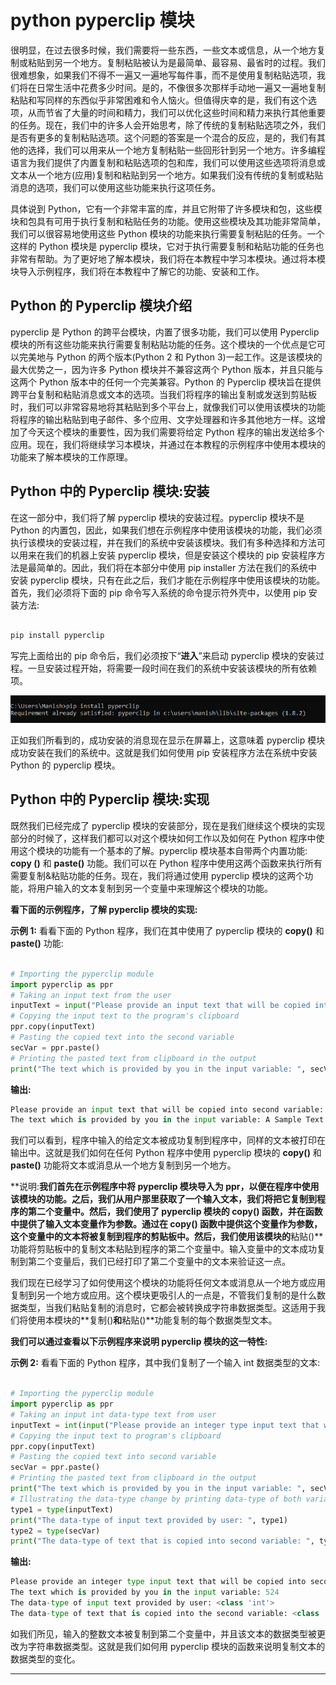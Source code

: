 # python pyperclip 模块



很明显，在过去很多时候，我们需要将一些东西，一些文本或信息，从一个地方复制或粘贴到另一个地方。复制粘贴被认为是最简单、最容易、最省时的过程。我们很难想象，如果我们不得不一遍又一遍地写每件事，而不是使用复制粘贴选项，我们将在日常生活中花费多少时间。是的，不像很多次那样手动地一遍又一遍地复制粘贴和写同样的东西似乎非常困难和令人恼火。但值得庆幸的是，我们有这个选项，从而节省了大量的时间和精力，我们可以优化这些时间和精力来执行其他重要的任务。现在，我们中的许多人会开始思考，除了传统的复制粘贴选项之外，我们是否有更多的复制粘贴选项。这个问题的答案是一个混合的反应，是的，我们有其他的选择，我们可以用来从一个地方复制粘贴一些回形针到另一个地方。许多编程语言为我们提供了内置复制和粘贴选项的包和库，我们可以使用这些选项将消息或文本从一个地方(应用)复制和粘贴到另一个地方。如果我们没有传统的复制或粘贴消息的选项，我们可以使用这些功能来执行这项任务。

具体说到 Python，它有一个非常丰富的库，并且它附带了许多模块和包，这些模块和包具有可用于执行复制和粘贴任务的功能。使用这些模块及其功能非常简单，我们可以很容易地使用这些 Python 模块的功能来执行需要复制粘贴的任务。一个这样的 Python 模块是 pyperclip 模块，它对于执行需要复制和粘贴功能的任务也非常有帮助。为了更好地了解本模块，我们将在本教程中学习本模块。通过将本模块导入示例程序，我们将在本教程中了解它的功能、安装和工作。

## Python 的 Pyperclip 模块介绍

pyperclip 是 Python 的跨平台模块，内置了很多功能，我们可以使用 Pyperclip 模块的所有这些功能来执行需要复制粘贴功能的任务。这个模块的一个优点是它可以完美地与 Python 的两个版本(Python 2 和 Python 3)一起工作。这是该模块的最大优势之一，因为许多 Python 模块并不兼容这两个 Python 版本，并且只能与这两个 Python 版本中的任何一个完美兼容。Python 的 Pyperclip 模块旨在提供跨平台复制和粘贴消息或文本的选项。当我们将程序的输出复制或发送到剪贴板时，我们可以非常容易地将其粘贴到多个平台上，就像我们可以使用该模块的功能将程序的输出粘贴到电子邮件、多个应用、文字处理器和许多其他地方一样。这增加了今天这个模块的重要性，因为我们需要将给定 Python 程序的输出发送给多个应用。现在，我们将继续学习本模块，并通过在本教程的示例程序中使用本模块的功能来了解本模块的工作原理。

## Python 中的 Pyperclip 模块:安装

在这一部分中，我们将了解 pyperclip 模块的安装过程。pyperclip 模块不是 Python 的内置包，因此，如果我们想在示例程序中使用该模块的功能，我们必须执行该模块的安装过程，并在我们的系统中安装该模块。我们有多种选择和方法可以用来在我们的机器上安装 pyperclip 模块，但是安装这个模块的 pip 安装程序方法是最简单的。因此，我们将在本部分中使用 pip installer 方法在我们的系统中安装 pyperclip 模块，只有在此之后，我们才能在示例程序中使用该模块的功能。首先，我们必须将下面的 pip 命令写入系统的命令提示符外壳中，以使用 pip 安装方法:

```py

pip install pyperclip

```

写完上面给出的 pip 命令后，我们必须按下“**进入**”来启动 pyperclip 模块的安装过程。一旦安装过程开始，将需要一段时间在我们的系统中安装该模块的所有依赖项。

![Python Pyperclip Module](img/645f01e5f998da35cd807f8bc2d17533.png)

正如我们所看到的，成功安装的消息现在显示在屏幕上，这意味着 pyperclip 模块成功安装在我们的系统中。这就是我们如何使用 pip 安装程序方法在系统中安装 Python 的 pyperclip 模块。

## Python 中的 Pyperclip 模块:实现

既然我们已经完成了 pyperclip 模块的安装部分，现在是我们继续这个模块的实现部分的时候了，这样我们都可以对这个模块如何工作以及如何在 Python 程序中使用这个模块的功能有一个基本的了解。pyperclip 模块基本自带两个内置功能: **copy ()** 和 **paste()** 功能。我们可以在 Python 程序中使用这两个函数来执行所有需要复制&粘贴功能的任务。现在，我们将通过使用 pyperclip 模块的这两个功能，将用户输入的文本复制到另一个变量中来理解这个模块的功能。

**看下面的示例程序，了解 pyperclip 模块的实现:**

**示例 1:** 看看下面的 Python 程序，我们在其中使用了 pyperclip 模块的 **copy()** 和 **paste()** 功能:

```py

# Importing the pyperclip module
import pyperclip as ppr
# Taking an input text from the user
inputText = input("Please provide an input text that will be copied into second variable: ")
# Copying the input text to the program's clipboard 
ppr.copy(inputText) 
# Pasting the copied text into the second variable
secVar = ppr.paste() 
# Printing the pasted text from clipboard in the output
print("The text which is provided by you in the input variable: ", secVar)

```

**输出:**

```py
Please provide an input text that will be copied into second variable: A Sample Text
The text which is provided by you in the input variable: A Sample Text

```

我们可以看到，程序中输入的给定文本被成功复制到程序中，同样的文本被打印在输出中。这就是我们如何在任何 Python 程序中使用 pyperclip 模块的 **copy()** 和 **paste()** 功能将文本或消息从一个地方复制到另一个地方。

**说明:**我们首先在示例程序中将 pyperclip 模块导入为 ppr，以便在程序中使用该模块的功能。之后，我们从用户那里获取了一个输入文本，我们将把它复制到程序的第二个变量中。然后，我们使用了 pyperclip 模块的 **copy()** 函数，并在函数中提供了输入文本变量作为参数。通过在 **copy()** 函数中提供这个变量作为参数，这个变量中的文本将被复制到程序的剪贴板中。然后，我们使用该模块的**粘贴()**功能将剪贴板中的复制文本粘贴到程序的第二个变量中。输入变量中的文本成功复制到第二个变量后，我们已经打印了第二个变量中的文本来验证这一点。

我们现在已经学习了如何使用这个模块的功能将任何文本或消息从一个地方或应用复制到另一个地方或应用。这个模块更吸引人的一点是，不管我们复制的是什么数据类型，当我们粘贴复制的消息时，它都会被转换成字符串数据类型。这适用于我们将使用本模块的**复制()**和**粘贴()**功能复制的每个数据类型文本。

**我们可以通过查看以下示例程序来说明 pyperclip 模块的这一特性:**

**示例 2:** 看看下面的 Python 程序，其中我们复制了一个输入 int 数据类型的文本:

```py

# Importing the pyperclip module
import pyperclip as ppr
# Taking an input int data-type text from user
inputText = int(input("Please provide an integer type input text that will be copied into second variable: "))
# Copying the input text to program's clipboard 
ppr.copy(inputText) 
# Pasting the copied text into second variable
secVar = ppr.paste() 
# Printing the pasted text from clipboard in the output
print("The text which is provided by you in the input variable: ", secVar)
# Illustrating the data-type change by printing data-type of both variable
type1 = type(inputText)
print("The data-type of input text provided by user: ", type1)
type2 = type(secVar)
print("The data-type of text that is copied into second variable: ", type2)

```

**输出:**

```py
Please provide an integer type input text that will be copied into second variable: 524
The text which is provided by you in the input variable: 524
The data-type of input text provided by user: <class 'int'>
The data-type of text that is copied into the second variable: <class 'str'>

```

如我们所见，输入的整数文本被复制到第二个变量中，并且该文本的数据类型被更改为字符串数据类型。这就是我们如何用 pyperclip 模块的函数来说明复制文本的数据类型的变化。

* * *
